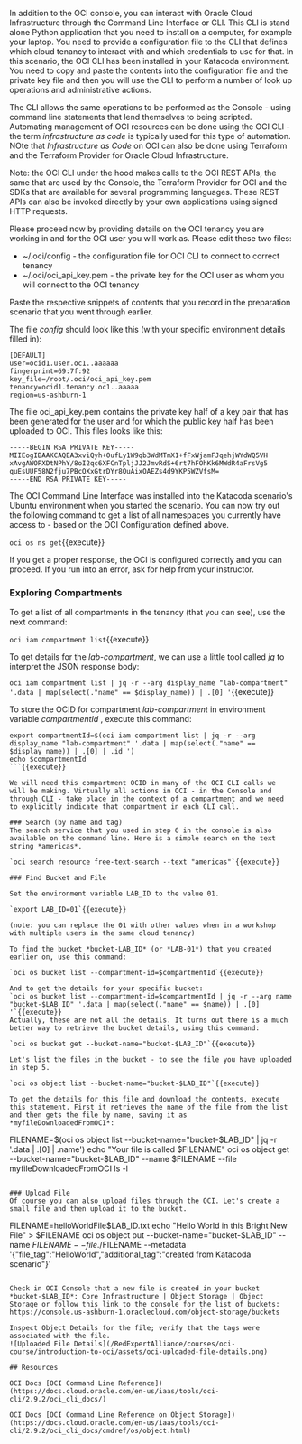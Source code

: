 In addition to the OCI console, you can interact with Oracle Cloud Infrastructure through the Command Line Interface or CLI. This CLI is stand alone Python application that you need to install on a computer, for example your laptop. You need to provide a configuration file to the CLI that defines which cloud tenancy to interact with and which credentials to use for that. In this scenario, the OCI CLI has been installed in your Katacoda environment. You need to copy and paste the contents into the configuration file and the private key  file and then you will use the CLI to perform a number of look up operations and administrative actions.  

The CLI allows the same operations to be performed as the Console - using command line statements that lend themselves to being scripted. Automating management of OCI resources can be done using the OCI CLI - the term *infrastructure as code* is typically used for this type of automation. NOte that *Infrastructure as Code* on OCI can also be done using Terraform and the Terraform Provider for Oracle Cloud Infrastructure.

Note: the OCI CLI under the hood makes calls to the OCI REST APIs, the same that are used by the Console, the Terraform Provider for OCI and the SDKs that are available for several programming languages. These REST APIs can also be invoked directly by your own applications using signed HTTP requests.  

Please proceed now by providing details on the OCI tenancy you are working in and for the OCI user you will work as. Please edit these two files:

* ~/.oci/config - the configuration file for OCI CLI to connect to correct tenancy
* ~/.oci/oci_api_key.pem - the private key for the OCI user as whom you will connect to the OCI tenancy

Paste the respective snippets of contents that you record in the preparation scenario that you went through earlier.

The file *config* should look like this (with your specific environment details filled in):
```
[DEFAULT]
user=ocid1.user.oc1..aaaaaa
fingerprint=69:7f:92
key_file=/root/.oci/oci_api_key.pem
tenancy=ocid1.tenancy.oc1..aaaaa
region=us-ashburn-1
```
The file oci_api_key.pem contains the private key half of a key pair that has been generated for the user and for which the public key half has been uploaded to OCI. This files looks like this:
```
-----BEGIN RSA PRIVATE KEY-----
MIIEogIBAAKCAQEA3xviQyh+0ufLy1W9qb3WdMTmX1+fFxWjamFJqehjWYdWQ5VH
xAvgAWOPXDtNPhY/8oI2qc6XFCnTpljJJ2JmvRdS+6rt7hFOhKk6MWdR4aFrsVg5
quEsUUF58N2fju7PBcQXxGtrDYr8QuAixOAEZs4d9YKP5WZVfsM=
-----END RSA PRIVATE KEY-----
```

The OCI Command Line Interface was installed into the Katacoda scenario's Ubuntu environment when you started the scenario. You can now try out the following command to get a list of all namespaces you currently have access to - based on the OCI Configuration defined above.

`oci os ns get`{{execute}} 

If you get a proper response, the OCI is configured correctly and you can proceed. If you run into an error, ask for help from your instructor.

### Exploring Compartments

To get a list of all compartments in the tenancy (that you can see), use the next command:

`oci iam compartment list`{{execute}}

To get details for the *lab-compartment*, we can use a little tool called *jq* to interpret the JSON response body:

`oci iam compartment list | jq -r --arg display_name "lab-compartment" '.data | map(select(."name" == $display_name)) | .[0] '`{{execute}}

To store the OCID for compartment *lab-compartment* in environment variable *compartmentId* , execute this command:

```
export compartmentId=$(oci iam compartment list | jq -r --arg display_name "lab-compartment" '.data | map(select(."name" == $display_name)) | .[0] | .id ')
echo $compartmentId
```{{execute}}

We will need this compartment OCID in many of the OCI CLI calls we will be making. Virtually all actions in OCI - in the Console and through CLI - take place in the context of a compartment and we need to explicitly indicate that compartment in each CLI call.

### Search (by name and tag)
The search service that you used in step 6 in the console is also available on the command line. Here is a simple search on the text string *americas*. 

`oci search resource free-text-search --text "americas"`{{execute}}

### Find Bucket and File

Set the environment variable LAB_ID to the value 01. 

`export LAB_ID=01`{{execute}}

(note: you can replace the 01 with other values when in a workshop with multiple users in the same cloud tenancy)

To find the bucket *bucket-LAB_ID* (or *LAB-01*) that you created earlier on, use this command:

`oci os bucket list --compartment-id=$compartmentId`{{execute}}

And to get the details for your specific bucket:
`oci os bucket list --compartment-id=$compartmentId | jq -r --arg name "bucket-$LAB_ID" '.data | map(select(."name" == $name)) | .[0] '`{{execute}}
Actually, these are not all the details. It turns out there is a much better way to retrieve the bucket details, using this command:

`oci os bucket get --bucket-name="bucket-$LAB_ID"`{{execute}}

Let's list the files in the bucket - to see the file you have uploaded in step 5.

`oci os object list --bucket-name="bucket-$LAB_ID"`{{execute}}

To get the details for this file and download the contents, execute this statement. First it retrieves the name of the file from the list and then gets the file by name, saving it as *myfileDownloadedFromOCI*:
```
FILENAME=$(oci os object list --bucket-name="bucket-$LAB_ID" | jq -r  '.data | .[0] | .name')
echo "Your file is called $FILENAME"
oci os object get --bucket-name="bucket-$LAB_ID" --name $FILENAME --file myfileDownloadedFromOCI
ls -l
```{{execute}}

### Upload File
Of course you can also upload files through the OCI. Let's create a small file and then upload it to the bucket.
```
FILENAME=helloWorldFile$LAB_ID.txt
echo "Hello World in this Bright New File" > $FILENAME
oci os object put --bucket-name="bucket-$LAB_ID" --name $FILENAME --file ./$FILENAME --metadata '{"file_tag":"HelloWorld","additional_tag":"created from Katacoda scenario"}'
```{{execute}}

Check in OCI Console that a new file is created in your bucket *bucket-$LAB_ID*: Core Infrastructure | Object Storage | Object Storage or follow this link to the console for the list of buckets: https://console.us-ashburn-1.oraclecloud.com/object-storage/buckets

Inspect Object Details for the file; verify that the tags were associated with the file.
![Uploaded File Details](/RedExpertAlliance/courses/oci-course/introduction-to-oci/assets/oci-uploaded-file-details.png)

## Resources

OCI Docs [OCI Command Line Reference])(https://docs.cloud.oracle.com/en-us/iaas/tools/oci-cli/2.9.2/oci_cli_docs/)

OCI Docs [OCI Command Line Reference on Object Storage])(https://docs.cloud.oracle.com/en-us/iaas/tools/oci-cli/2.9.2/oci_cli_docs/cmdref/os/object.html)